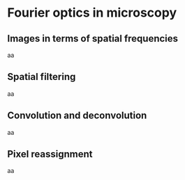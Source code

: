 # Fourier optics in microscopy

Images in terms of spatial frequencies
---
aa

Spatial filtering
---
aa

Convolution and deconvolution
---
aa

Pixel reassignment
---
aa
